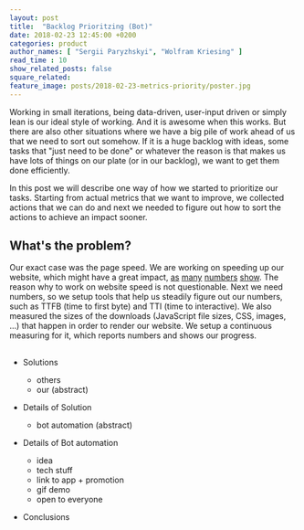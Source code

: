 ```yaml
---
layout: post
title:  "Backlog Prioritzing (Bot)"
date: 2018-02-23 12:45:00 +0200
categories: product
author_names: [ "Sergii Paryzhskyi", "Wolfram Kriesing" ]
read_time : 10
show_related_posts: false
square_related:
feature_image: posts/2018-02-23-metrics-priority/poster.jpg
---
```


Working in small iterations, being data-driven, user-input driven or simply lean is our ideal
style of working. And it is awesome when this works. But there are also other situations where
we have a big pile of work ahead of us that we need to sort out somehow. If it is a huge backlog
with ideas, some tasks that "just need to be done" or whatever the reason is that makes us
have lots of things on our plate (or in our backlog), we want to get them done efficiently.

In this post we will describe one way of how we started to prioritize our tasks.
Starting from actual metrics that we want to improve, we collected actions that we can do
and next we needed to figure out how to sort the actions to achieve an impact sooner.

## What's the problem?

Our exact case was the page speed. We are working on speeding up our website, which might have
a great impact, [as][impact-1] [many][impact-2] [numbers][impact-3] [show][impact-4].
The reason why to work on website speed is not questionable.
Next we need numbers, so we setup tools that help us steadily figure out our numbers, such
as TTFB (time to first byte) and TTI (time to interactive). We also measured the sizes of the 
downloads (JavaScript file sizes, CSS, images, ...) that happen in order to render our website.
We setup a continuous measuring for it, which reports numbers and shows our progress.

## 

[impact-1]: ??? 
[impact-2]: ???
[impact-3]: ???
[impact-4]: ???

* Solutions
  - others
  - our (abstract)

* Details of Solution
  - bot automation (abstract)

* Details of Bot automation
  - idea
  - tech stuff
  - link to app + promotion
  - gif demo
  - open to everyone

* Conclusions